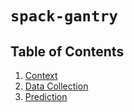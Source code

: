 # `spack-gantry`

## Table of Contents

1. [Context](context.md)
2. [Data Collection](data-collection.md)
3. [Prediction](prediction.md)